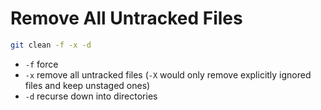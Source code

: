 # Remove All Untracked Files

```sh
git clean -f -x -d
```

- `-f` force
- `-x` remove all untracked files (`-X` would only remove explicitly ignored files and keep unstaged ones)
- `-d` recurse down into directories
